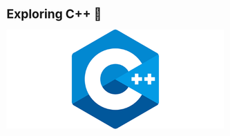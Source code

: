 # Exploring C++ 🚀

 <p align='center'>
  <a href='https://dfini.com/'>
    <img src='cpp.png' alt='screenshot' />
  </a>
</p>
